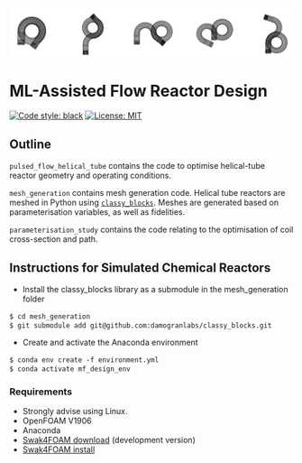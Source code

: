 <a>
<img src="images/inversion_demo.png" alt="inversion demonstration" title="inversion demonstration" align="center" />
</a>

# ML-Assisted Flow Reactor Design

[![Code style: black](https://img.shields.io/badge/code%20style-black-000000.svg)](https://github.com/psf/black) [![License: MIT](https://img.shields.io/badge/License-MIT-yellow.svg)](https://opensource.org/licenses/MIT) 


## Outline

```pulsed_flow_helical_tube``` contains the code to optimise helical-tube reactor geometry and operating conditions.

```mesh_generation``` contains mesh generation code. Helical tube reactors are meshed in Python using [```classy_blocks```](https://github.com/damogranlabs/classy_blocks). Meshes are generated based on parameterisation variables, as well as fidelities. 

```parameterisation_study``` contains the code relating to the optimisation of coil cross-section and path.

## Instructions for Simulated Chemical Reactors

- Install the classy_blocks library as a submodule in the mesh_generation folder
```
$ cd mesh_generation
$ git submodule add git@github.com:damogranlabs/classy_blocks.git
```

- Create and activate the Anaconda environment
```
$ conda env create -f environment.yml
$ conda activate mf_design_env
```

### Requirements
- Strongly advise using Linux.
- OpenFOAM V1906
- Anaconda
- [Swak4FOAM download](https://openfoamwiki.net/index.php/Installation/swak4Foam/Downloading) (development version)
- [Swak4FOAM install](https://openfoamwiki.net/index.php/Installation/swak4Foam)
